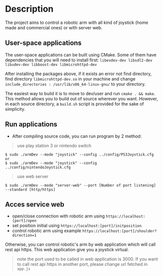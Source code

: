 # Description
The project aims to control a robotic arm with all kind of joystick (home made and commercial ones) or with server web.

## User-space applications

The user-space applications can be built using CMake. Some of them have dependencies that you will need to install first: `libevdev-dev libsdl2-dev libudev-dev libboost-dev libmicrohttpd-dev`

After installing the packages above, if it exists an error not find directory, find directory `libmicrohttpd-dev.so` in your machine and change `include_directories : /usr/lib/x86_64-linux-gnu/` to your directory.

The easiest way to build it is to move to dev/user and run `cmake . && make`. This method allows you to build out of source wherever you want.
However, in each source directory, a `build.sh` script is provided for the sake of simplicity.

## Run applications
- After compiling source code, you can run program by 2 method:
> use play station 3 or nintendo switch

```
$ sudo ./armDev --mode "joystick" --config ../config/PS3Joystick.cfg
or 
$ sudo ./armDev --mode "joystick" --config ../config/nintendoJoystick.cfg
```

> use web server

```
$ sudo ./armDev --mode "server-web" --port [Number of port listening] --standard [http/https]
```

## Acces service web

- open/close connection with robotic arm using `https://localhost:[port]/open`
- set position initial using `https://localhost:[port]/initposition`
- control robotic arm using example `https://localhost:[port]/shoulder?direction=1`

Otherwise, you can control robotic's arm by web application which will call rest api https. This web application give you a joystick virtual.  
> note
the port used to be called in web application is 3000. If you want to call rest api https in another port, please change url fetched in `app.js` 
